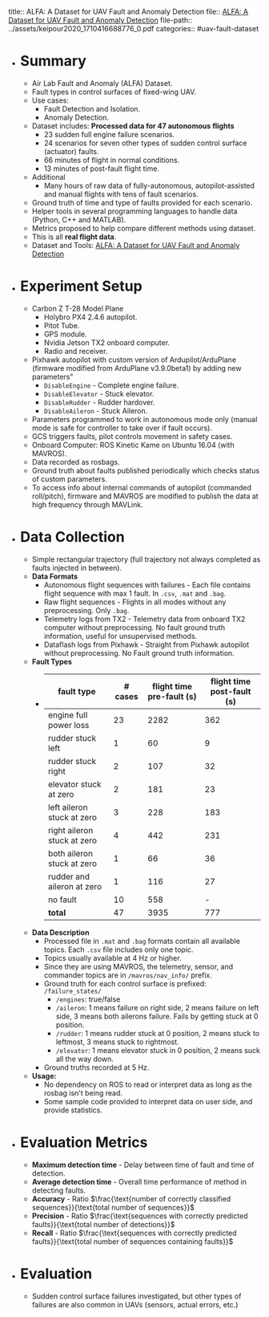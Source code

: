 title:: ALFA: A Dataset for UAV Fault and Anomaly Detection
file:: [ALFA: A Dataset for UAV Fault and Anomaly Detection](../assets/keipour2020_1710416688776_0.pdf)
file-path:: ../assets/keipour2020_1710416688776_0.pdf
categories:: #uav-fault-dataset

- # Summary
	- Air Lab Fault and Anomaly (ALFA) Dataset.
	- Fault types in control surfaces of fixed-wing UAV.
	- Use cases:
		- Fault Detection and Isolation.
		- Anomaly Detection.
	- Dataset includes: **Processed data for 47 autonomous flights**
		- 23 sudden full engine failure scenarios.
		- 24 scenarios for seven other types of sudden control surface (actuator) faults.
		- 66 minutes of flight in normal conditions.
		- 13 minutes of post-fault flight time.
	- Additional
		- Many hours of raw data of fully-autonomous, autopilot-assisted and manual flights with tens of fault scenarios.
	- Ground truth of time and type of faults provided for each scenario.
	- Helper tools in several programming languages to handle data (Python, C++ and MATLAB).
	- Metrics proposed to help compare different methods using dataset.
	- This is all **real flight data**.
	- Dataset and Tools: [ALFA: A Dataset for UAV Fault and Anomaly Detection](https://doi.org/10.1184/R1/12707963)
- # Experiment Setup
	- Carbon Z T-28 Model Plane
		- Holybro PX4 2.4.6 autopilot.
		- Pitot Tube.
		- GPS module.
		- Nvidia Jetson TX2 onboard computer.
		- Radio and receiver.
	- Pixhawk autopilot with custom version of Ardupilot/ArduPlane (firmware modified from ArduPlane v3.9.0beta1) by adding new parameters"
		- `DisableEngine` - Complete engine failure.
		- `DisableElevator` - Stuck elevator.
		- `DisableRudder` - Rudder hardover.
		- `DisableAileron` - Stuck Aileron.
	- Parameters programmed to work in autonomous mode only (manual mode is safe for controller to take over if fault occurs).
	- GCS triggers faults, pilot controls movement in safety cases.
	- Onboard Computer: ROS Kinetic Kame on Ubuntu 16.04 (with MAVROS).
	- Data recorded as rosbags.
	- Ground truth about faults published periodically which checks status of custom parameters.
	- To access info about internal commands of autopilot (commanded roll/pitch), firmware and MAVROS are modified to publish the data at high frequency through MAVLink.
- # Data Collection
	- Simple rectangular trajectory (full trajectory not always completed as faults injected in between).
	- **Data Formats**
		- Autonomous flight sequences with failures - Each file contains flight sequence with max 1 fault. In `.csv`, `.mat` and `.bag`.
		- Raw flight sequences - Flights in all modes without any preprocessing. Only `.bag`.
		- Telemetry logs from TX2 - Telemetry data from onboard TX2 computer without preprocessing. No fault ground truth information, useful for unsupervised methods.
		- Dataflash logs from Pixhawk - Straight from Pixhawk autopilot without preprocessing. No Fault ground truth information.
	- **Fault Types**
		- | fault type | # cases | flight time pre-fault (s) | flight time post-fault (s) |
		  |-----------|-----------|-----------|-----------|
		  | engine full power loss | 23 | 2282 | 362 |
		  | rudder stuck left | 1 | 60 | 9 |
		  | rudder stuck right | 2 | 107 | 32 |
		  | elevator stuck at zero | 2 | 181 | 23 |
		  | left aileron stuck at zero | 3 | 228 | 183 |
		  | right aileron stuck at zero | 4 | 442 | 231 |
		  | both aileron stuck at zero | 1 | 66 | 36 |
		  | rudder and aileron at zero | 1 | 116 | 27 |
		  | no fault | 10 | 558 | - |
		  | **total** | 47 | 3935 | 777 |
	- **Data Description**
		- Processed file in `.mat` and `.bag` formats contain all available topics. Each `.csv` file includes only one topic.
		- Topics usually available at 4 Hz or higher.
		- Since they are using MAVROS, the telemetry, sensor, and commander topics are in `/mavros/nav_info/` prefix.
		- Ground truth for each control surface is prefixed: `/failure_states/`
			- `/engines`: true/false
			- `/aileron`: 1 means failure on right side, 2 means failure on left side, 3 means both ailerons failure. Fails by getting stuck at 0 position.
			- `/rudder`: 1 means rudder stuck at 0 position, 2 means stuck to leftmost, 3 means stuck to rightmost.
			- `/elevator`: 1 means elevator stuck in 0 position, 2 means suck all the way down.
		- Ground truths recorded at 5 Hz.
	- **Usage:**
		- No dependency on ROS to read or interpret data as long as the rosbag isn't being read.
		- Some sample code provided to interpret data on user side, and provide statistics.
- # Evaluation Metrics
	- **Maximum detection time** - Delay between time of fault and time of detection.
	- **Average detection time** - Overall time performance of method in detecting faults.
	- **Accuracy** - Ratio $\frac{\text{number of correctly classified sequences}}{\text{total number of sequences}}$
	- **Precision** - Ratio $\frac{\text{sequences with correctly predicted faults}}{\text{total number of detections}}$
	- **Recall** - Ratio $\frac{\text{sequences with correctly predicted faults}}{\text{total number of sequences containing faults}}$
- # Evaluation
	- Sudden control surface failures investigated, but other types of failures are also common in UAVs (sensors, actual errors, etc.)